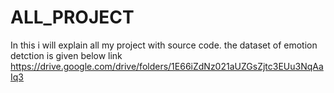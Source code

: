 # ALL_PROJECT
In this i will explain all my project with source code.
the dataset of emotion detction is given below link
https://drive.google.com/drive/folders/1E66iZdNz021aUZGsZjtc3EUu3NqAaIq3
